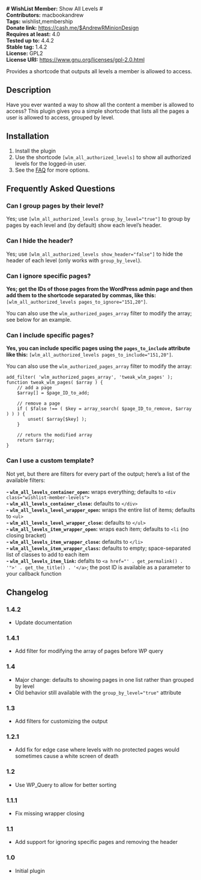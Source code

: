 **# WishList Member:** Show All Levels #  
**Contributors:** macbookandrew  
**Tags:** wishlist,membership  
**Donate link:** https://cash.me/$AndrewRMinionDesign  
**Requires at least:** 4.0  
**Tested up to:** 4.4.2  
**Stable tag:** 1.4.2  
**License:** GPL2  
**License URI:** https://www.gnu.org/licenses/gpl-2.0.html  

Provides a shortcode that outputs all levels a member is allowed to access.

## Description ##

Have you ever wanted a way to show all the content a member is allowed to access? This plugin gives you a simple shortcode that lists all the pages a user is allowed to access, grouped by level.

## Installation ##
1. Install the plugin
2. Use the shortcode `[wlm_all_authorized_levels]` to show all authorized levels for the logged-in user.
3. See the [FAQ](faq/) for more options.

## Frequently Asked Questions ##
### Can I group pages by their level? ###

Yes; use `[wlm_all_authorized_levels group_by_level="true"]` to group by pages by each level and (by default) show each level’s header.

### Can I hide the header? ###

Yes; use `[wlm_all_authorized_levels show_header="false"]` to hide the header of each level (only works with `group_by_level`).

### Can I ignore specific pages? ###

**Yes; get the IDs of those pages from the WordPress admin page and then add them to the shortcode separated by commas, like this:** `[wlm_all_authorized_levels pages_to_ignore="151,20"]`.  

You can also use the `wlm_authorized_pages_array` filter to modify the array; see below for an example.

### Can I include specific pages? ###

**Yes, you can include specific pages using the `pages_to_include` attribute like this:** `[wlm_all_authorized_levels pages_to_include="151,20"]`.  

You can also use the `wlm_authorized_pages_array` filter to modify the array:


	add_filter( 'wlm_authorized_pages_array', 'tweak_wlm_pages' );
	function tweak_wlm_pages( $array ) {
	    // add a page
	    $array[] = $page_ID_to_add;
	
	    // remove a page
	    if ( $false !== ( $key = array_search( $page_ID_to_remove, $array ) ) ) {
	        unset( $array[$key] );
	    }
	
	    // return the modified array
	    return $array;
	}


### Can I use a custom template? ###

Not yet, but there are filters for every part of the output; here’s a list of the available filters:

**- `wlm_all_levels_container_open`:** wraps everything; defaults to `<div class="wishlist-member-levels">`  
**- `wlm_all_levels_container_close`:** defaults to `</div>`  
**- `wlm_all_levels_level_wrapper_open`:** wraps the entire list of items; defaults to `<ul>`  
**- `wlm_all_levels_level_wrapper_close`:** defaults to `</ul>`  
**- `wlm_all_levels_item_wrapper_open`:** wraps each item; defaults to `<li` (no closing bracket)  
**- `wlm_all_levels_item_wrapper_close`:** defaults to `</li>`  
**- `wlm_all_levels_item_wrapper_class`:** defaults to empty; space-separated list of classes to add to each item  
**- `wlm_all_levels_item_link`:** defalts to `<a href="' . get_permalink() . '">' . get_the_title() . '</a>`; the post ID is available as a parameter to your callback function  

## Changelog ##

### 1.4.2 ###
* Update documentation

### 1.4.1 ###
* Add filter for modifying the array of pages before WP query

### 1.4 ###
* Major change: defaults to showing pages in one list rather than grouped by level
* Old behavior still available with the `group_by_level="true"` attribute

### 1.3 ###
* Add filters for customizing the output

### 1.2.1 ###
* Add fix for edge case where levels with no protected pages would sometimes cause a white screen of death

### 1.2 ###
* Use WP_Query to allow for better sorting

### 1.1.1 ###
* Fix missing wrapper closing

### 1.1 ###
* Add support for ignoring specific pages and removing the header

### 1.0 ###
* Initial plugin
